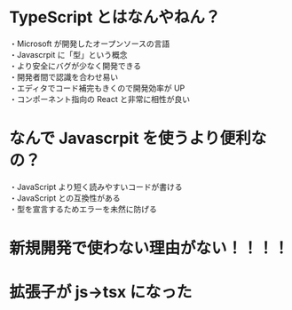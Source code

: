 # TypeScript とはなんやねん？

・Microsoft が開発したオープンソースの言語  
・Javascrpit に「型」という概念  
・より安全にバグが少なく開発できる  
・開発者間で認識を合わせ易い  
・エディタでコード補完もきくので開発効率が UP  
・コンポーネント指向の React と非常に相性が良い

# なんで Javascrpit を使うより便利なの？

・JavaScript より短く読みやすいコードが書ける  
・JavaScript との互換性がある  
・型を宣言するためエラーを未然に防げる

# 新規開発で使わない理由がない！！！！

# 拡張子が js→tsx になった

